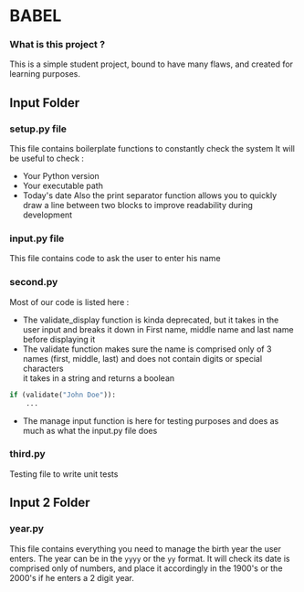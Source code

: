 # BABEL

### What is this project ?
This is a simple student project, bound to have many flaws, and created for learning purposes.

## Input Folder

### setup.py file

This file contains boilerplate functions to constantly check the system
It will be useful to check :
- Your Python version
- Your executable path
- Today's date
Also the print separator function allows you to quickly draw a line between two blocks to improve readability during development

### input.py file

This file contains code to ask the user to enter his name

### second.py

Most of our code is listed here :
- The validate_display function is kinda deprecated, but it takes in the user input and breaks it down in First name, middle name and last name before displaying it
- The validate function makes sure the name is comprised only of 3 names (first, middle, last) and does not contain digits or special characters  
it takes in a string and returns a boolean
```python
if (validate("John Doe")):
    ...
```
- The manage input function is here for testing purposes and does as much as what the input.py file does

### third.py

Testing file to write unit tests

## Input 2 Folder

### year.py

This file contains everything you need to manage the birth year the user enters.
The year can be in the `yyyy` or the `yy` format.
It will check its date is comprised only of numbers, and place it accordingly in the 1900's or the 2000's if he enters a 2 digit year.